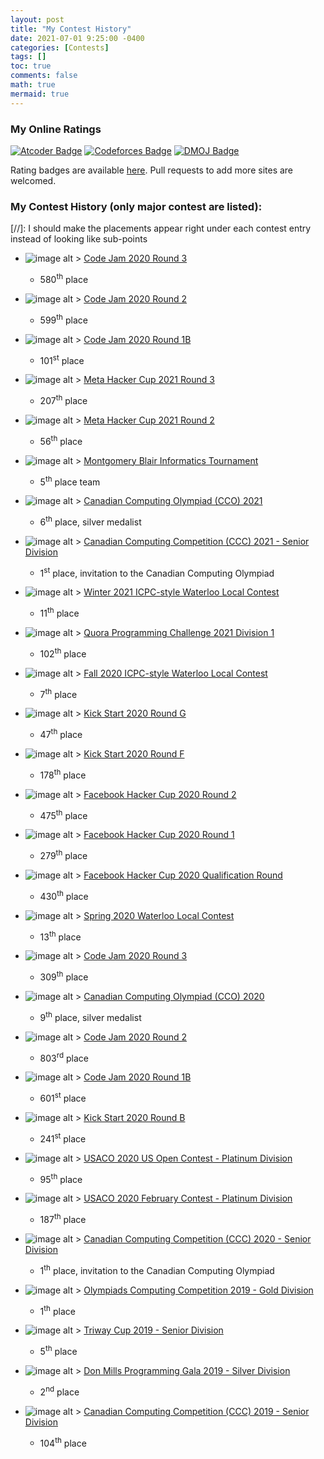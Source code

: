 ```yaml
---
layout: post
title: "My Contest History"
date: 2021-07-01 9:25:00 -0400
categories: [Contests]
tags: []
toc: true
comments: false
math: true
mermaid: true
---
```


### My Online Ratings
[![Atcoder Badge](https://crackersamdjam.ca/badges/Atcoder/crackersamdjam)](https://atcoder.jp/users/crackersamdjam)
[![Codeforces Badge](https://crackersamdjam.ca/badges/Codeforces/crackersamdjam)](https://codeforces.com/profile/crackersamdjam)
[![DMOJ Badge](https://crackersamdjam.ca/badges/DMOJ/crackersamdjam)](https://www.dmoj.ca/user/crackersamdjam)

Rating badges are available [here](https://github.com/crackersamdjam/Rating-Badges). Pull requests to add more sites are welcomed.


### My Contest History (only major contest are listed):

[//]: I should make the placements appear right under each contest entry instead of looking like sub-points
<!--
- ![image alt >](/assets/img/content/contest-history/.png) []()
  - 1<sup>th</sup> place
-->

- ![image alt >](/assets/img/content/contest-history/google.png) [Code Jam 2020 Round 3](https://codingcompetitions.withgoogle.com/codejam/round/00000000008779b4)
  - 580<sup>th</sup> place

- ![image alt >](/assets/img/content/contest-history/google.png) [Code Jam 2020 Round 2](https://codingcompetitions.withgoogle.com/codejam/round/00000000008778ec)
  - 599<sup>th</sup> place

- ![image alt >](/assets/img/content/contest-history/google.png) [Code Jam 2020 Round 1B](https://codingcompetitions.withgoogle.com/codejam/round/000000000087711b)
  - 101<sup>st</sup> place

- ![image alt >](/assets/img/content/contest-history/facebook2.png) [Meta Hacker Cup 2021 Round 3](https://www.facebook.com/codingcompetitions/hacker-cup/2021/round-3/scoreboard?start=206)
  - 207<sup>th</sup> place

- ![image alt >](/assets/img/content/contest-history/facebook2.png) [Meta Hacker Cup 2021 Round 2](https://www.facebook.com/codingcompetitions/hacker-cup/2021/round-2/scoreboard?start=55)
  - 56<sup>th</sup> place

- ![image alt >](/assets/img/content/contest-history/mbit.png) [Montgomery Blair Informatics Tournament](https://mbit.mbhs.edu/archive/2021s/)
  - 5<sup>th</sup> place team
- ![image alt >](/assets/img/content/contest-history/cemc.png) [Canadian Computing Olympiad (CCO) 2021](https://cemc.uwaterloo.ca/contests/past_contests/2021/2021CCOResults.pdf)
  - 6<sup>th</sup> place, silver medalist
- ![image alt >](/assets/img/content/contest-history/cemc.png) [Canadian Computing Competition (CCC) 2021 - Senior Division](https://cemc.uwaterloo.ca/contests/past_contests/2021/2021CCCResults.pdf)
  - 1<sup>st</sup> place, invitation to the Canadian Computing Olympiad
- ![image alt >](/assets/img/content/contest-history/icpc.png) [Winter 2021 ICPC-style Waterloo Local Contest](http://acm.student.cs.uwaterloo.ca/~acm00/210207score.html)
  - 11<sup>th</sup> place
- ![image alt >](/assets/img/content/contest-history/quora.jpg) [Quora Programming Challenge 2021 Division 1](https://docs.google.com/spreadsheets/d/1xVzryOFrhq7G9YpePcstexg8owvQPyev7EOXogdaI2c/edit#gid=0&range=A102)
  - 102<sup>th</sup> place
- ![image alt >](/assets/img/content/contest-history/icpc.png) [Fall 2020 ICPC-style Waterloo Local Contest](http://acm.student.cs.uwaterloo.ca/~acm00/201024score.html)
  - 7<sup>th</sup> place
- ![image alt >](/assets/img/content/contest-history/google.png) [Kick Start 2020 Round G](https://codingcompetitions.withgoogle.com/kickstart/round/00000000001a0069)
  - 47<sup>th</sup> place
- ![image alt >](/assets/img/content/contest-history/google.png) [Kick Start 2020 Round F](https://codingcompetitions.withgoogle.com/kickstart/round/000000000019ff48)
  - 178<sup>th</sup> place
- ![image alt >](/assets/img/content/contest-history/facebook.png) [Facebook Hacker Cup 2020 Round 2](https://www.facebook.com/codingcompetitions/hacker-cup/2020/round-2/scoreboard)
  - 475<sup>th</sup> place
- ![image alt >](/assets/img/content/contest-history/facebook.png) [Facebook Hacker Cup 2020 Round 1](https://www.facebook.com/codingcompetitions/hacker-cup/2020/round-1/scoreboard)
  - 279<sup>th</sup> place
- ![image alt >](/assets/img/content/contest-history/facebook.png) [Facebook Hacker Cup 2020 Qualification Round
](https://www.facebook.com/codingcompetitions/hacker-cup/2020/qualification-round/scoreboard)
  - 430<sup>th</sup> place
- ![image alt >](/assets/img/content/contest-history/icpc.png) [Spring 2020 Waterloo Local Contest](http://acm.student.cs.uwaterloo.ca/~acm00/200725score.html)
  - 13<sup>th</sup> place
- ![image alt >](/assets/img/content/contest-history/google.png) [Code Jam 2020 Round 3](https://codingcompetitions.withgoogle.com/codejam/round/000000000019ff7e)
  - 309<sup>th</sup> place
- ![image alt >](/assets/img/content/contest-history/cemc.png) [Canadian Computing Olympiad (CCO) 2020](https://cemc.uwaterloo.ca/contests/past_contests/2020/2020CCOResults.pdf)
  - 9<sup>th</sup> place, silver medalist
- ![image alt >](/assets/img/content/contest-history/google.png) [Code Jam 2020 Round 2](https://codingcompetitions.withgoogle.com/codejam/round/000000000019ffb9)
  - 803<sup>rd</sup> place
- ![image alt >](/assets/img/content/contest-history/google.png) [Code Jam 2020 Round 1B](https://codingcompetitions.withgoogle.com/codejam/round/000000000019fef2)
  - 601<sup>st</sup> place
- ![image alt >](/assets/img/content/contest-history/google.png) [Kick Start 2020 Round B](https://codingcompetitions.withgoogle.com/kickstart/round/000000000019ffc8)
  - 241<sup>st</sup> place
- ![image alt >](/assets/img/content/contest-history/usaco.png) [USACO 2020 US Open Contest - Platinum Division](http://www.usaco.org/index.php?page=open20results)
  - 95<sup>th</sup> place
- ![image alt >](/assets/img/content/contest-history/usaco.png) [USACO 2020 February Contest - Platinum Division](http://www.usaco.org/index.php?page=feb20results)
  - 187<sup>th</sup> place
- ![image alt >](/assets/img/content/contest-history/cemc.png) [Canadian Computing Competition (CCC) 2020 - Senior Division](https://cemc.uwaterloo.ca/contests/past_contests/2020/2020CCCResults.pdf)
  - 1<sup>th</sup> place, invitation to the Canadian Computing Olympiad
- ![image alt >](/assets/img/content/contest-history/dmoj.png) [Olympiads Computing Competition 2019 - Gold Division](https://dmoj.ca/occ)
  - 1<sup>th</sup> place
- ![image alt >](/assets/img/content/contest-history/dmoj.png) [Triway Cup 2019 - Senior Division](https://dmoj.ca/contest/tc19summers)
  - 5<sup>th</sup> place
- ![image alt >](/assets/img/content/contest-history/dmoj.png) [Don Mills Programming Gala 2019 - Silver Division](https://dmoj.ca/dmpg/2019)
  - 2<sup>nd</sup> place
- ![image alt >](/assets/img/content/contest-history/cemc.png) [Canadian Computing Competition (CCC) 2019 - Senior Division](https://cemc.uwaterloo.ca/contests/computing/2019/stage%201/2019CCCResults.pdf)
  - 104<sup>th</sup> place


